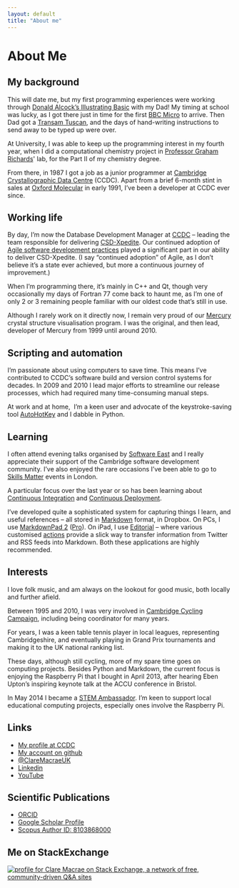 ```yaml
---
layout: default
title: "About me"
---
```


# About Me

## My background

This will date me, but my first programming experiences were working
through [Donald Alcock’s Illustrating
Basic](http://www.computinghistory.org.uk/cgi/archive.pl?type=Books&platform=&author=Donald%20Alcock&publisher=&order=Publisher)
with my Dad! My timing at school was lucky, as I got there just in time
for the first [BBC Micro](http://en.wikipedia.org/wiki/BBC_Micro) to
arrive. Then Dad got a [Transam Tuscan](http://www.computinghistory.org.uk/det/7010/Transam-Tuscan-S100/),
and the days of hand-writing instructions to send away to be typed up
were over.

At University, I was able to keep up the programming interest in my
fourth year, when I did a computational chemistry project in [Professor
Graham Richards](http://en.wikipedia.org/wiki/Graham_Richards)' lab, for
the Part II of my chemistry degree.

From there, in 1987 I got a job as a junior programmer at [Cambridge
Crystallographic Data Centre](http://www.ccdc.cam.ac.uk/) (CCDC). Apart
from a brief 6-month stint in sales at [Oxford
Molecular](http://www.isis-innovation.com/spinout/oxmol.html) in early
1991, I’ve been a developer at CCDC ever since.

## Working life

By day, I’m now the Database Development Manager at
[CCDC](http://www.ccdc.cam.ac.uk/) – leading the team responsible for
delivering
[CSD-Xpedite](http://www.ccdc.cam.ac.uk/SUPPORTANDRESOURCES/Support/Pages/SupportSolution.aspx?supportsolutionid=304).
Our continued adoption of [Agile software development
practices](http://agilemanifesto.org/) played a significant part in our
ability to deliver CSD-Xpedite. (I say “continued adoption” of Agile, as
I don’t believe it’s a state ever achieved, but more a continuous
journey of improvement.)

When I’m programming there, it’s mainly in C++ and Qt, though very
occasionally my days of Fortran 77 come back to haunt me, as I’m one of
only 2 or 3 remaining people familiar with our oldest code that’s still
in use.

Although I rarely work on it directly now, I remain very proud of our
[Mercury](http://www.ccdc.cam.ac.uk/Solutions/CSDSystem/Pages/Mercury.aspx)
crystal structure visualisation program. I was the original, and then
lead, developer of Mercury from 1999 until around 2010.

## Scripting and automation

I’m passionate about using computers to save time. This means I’ve
contributed to CCDC’s software build and version control systems for
decades. In 2009 and 2010 I lead major efforts to streamline our release
processes, which had required many time-consuming manual steps.

At work and at home,  I’m a keen user and advocate of the
keystroke-saving tool [AutoHotKey](http://www.autohotkey.com/) and I
dabble in Python.

## Learning

I often attend evening talks organised by [Software
East](http://softwareast.ning.com/) and I really appreciate their
support of the Cambridge software development community. I’ve also
enjoyed the rare occasions I’ve been able to go to [Skills
Matter](https://skillsmatter.com/) events in London.

A particular focus over the last year or so has been learning about
[Continuous Integration](http://en.wikipedia.org/wiki/Continuous_integration) and
[Continuous Deployment](http://en.wikipedia.org/wiki/Continuous_delivery).

I’ve developed quite a sophisticated system for capturing things I
learn, and useful references – all stored in
[Markdown](https://daringfireball.net/projects/markdown/) format, in
Dropbox. On PCs, I use [MarkdownPad 2](http://markdownpad.com/)
([Pro](https://markdownpad.com/buy.html)). On iPad, I use
[Editorial](http://omz-software.com/editorial/) – where various customised
[actions](http://omz-software.com/editorial/docs/ios_workflows/reference.html) provide
a slick way to transfer information from Twitter and RSS feeds into
Markdown. Both these applications are highly recommended.

## Interests

I love folk music, and am always on the lookout for good music, both
locally and further afield.

Between 1995 and 2010, I was very involved in [Cambridge Cycling
Campaign](http://www.camcycle.org.uk/), including being coordinator for
many years.

For years, I was a keen table tennis player in local leagues,
representing Cambridgeshire, and eventually playing in Grand Prix
tournaments and making it to the UK national ranking list.

These days, although still cycling, more of my spare time goes on
computing projects. Besides Python and Markdown, the current focus is
enjoying the Raspberry Pi that I bought in April 2013, after hearing
Eben Upton’s inspiring keynote talk at the ACCU conference in Bristol.

In May 2014 I became a [STEM
Ambassador](http://www.stemnet.org.uk/ambassadors/what-do-stem-ambassadors-do/).
I’m keen to support local educational computing projects, especially
ones involve the Raspberry Pi.

## Links

* [My profile at CCDC](http://www.ccdc.cam.ac.uk/CCDC/SeniorManagement/pages/Profile.aspx?profileid=4)
* [My account on github](https://github.com/claremacrae)
* [@ClareMacraeUK](https://twitter.com/ClareMacraeUK)
* [Linkedin](https://www.linkedin.com/in/claremacrae)
* [YouTube](http://www.youtube.com/channel/UCNxLq_HrqajGIvPMR63R64A/videos?flow=grid&view=0)

## Scientific Publications

* [ORCID](http://orcid.org/0000-0003-3664-8645)
* [Google Scholar Profile](http://scholar.google.co.uk/citations?user=CNekj-gAAAAJ)
* [Scopus Author ID: 8103868000](http://www.scopus.com/authid/detail.url?authorId=8103868000)

## Me on StackExchange

[![profile for Clare Macrae on Stack Exchange, a network of free,
community-driven Q&A
sites](http://stackexchange.com/users/flair/36582.png "profile for Clare Macrae on Stack Exchange, a network of free, community-driven Q&A sites")](http://stackexchange.com/users/36582/clare-macrae)
